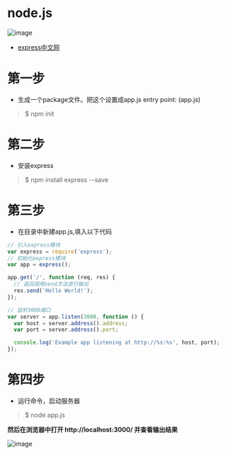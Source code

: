 # node.js

![image](https://cloud.githubusercontent.com/assets/18028533/21456946/86c7531e-c966-11e6-87ef-1d14cf656949.png)
- [express中文网](http://www.expressjs.com.cn/ )

# 第一步

- 生成一个package文件。把这个设置成app.js      entry point: (app.js)
> $ npm init 

# 第二步
- 安装express
> $ npm install express --save

# 第三步
- 在目录中新建app.js,填入以下代码

```js
// 引入express模块
var express = require('express');
// 初始化express模块
var app = express();

app.get('/', function (req, res) {
  // 返回调用send方法进行输出
  res.send('Hello World!');
});

// 监听3000端口
var server = app.listen(3000, function () {
  var host = server.address().address;
  var port = server.address().port;

  console.log('Example app listening at http://%s:%s', host, port);
});
```
# 第四步
- 运行命令，启动服务器
> $ node app.js

**然后在浏览器中打开 http://localhost:3000/ 并查看输出结果**

![image](https://cloud.githubusercontent.com/assets/18028533/21456908/55cc827a-c966-11e6-9676-3d02eac32b38.png)


